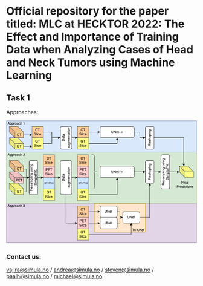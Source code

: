 # Official repository for the paper titled: MLC at HECKTOR 2022: The Effect and Importance of Training Data when Analyzing Cases of Head and Neck Tumors using Machine Learning

## Task 1

Approaches:

![image](figures/Hecktor_task_1_approaches.drawio.png)


### Contact us:
vajira@simula.no /
andrea@simula.no /
steven@simula.no /
paalh@simula.no /
michael@simula.no



